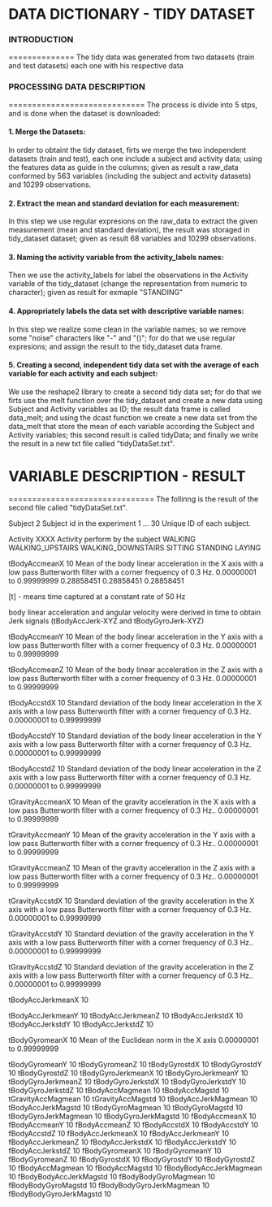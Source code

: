 DATA DICTIONARY - TIDY DATASET
==============================

### INTRODUCTION
==============
The tidy data was generated from two datasets (train and test datasets) each one with his respective data



### PROCESSING DATA DESCRIPTION
=============================
The process is divide into 5 stps, and is done when the dataset is downloaded:

#### 	1. 	Merge the Datasets:
In order to obtaint the tidy dataset, firts we merge the two independent datasets (train and test), each one include a subject and activity data; using the features data as guide in the columns; given as result a raw_data conformed by 563 variables (including the subject and activity datasets) and 10299 observations.

####	2.	Extract the mean and standard deviation for each measurement:
In this step we use regular expresions on the raw_data to extract the given measurement (mean and standard deviation), the result was storaged in tidy_dataset dataset; given as result 68 variables and 10299 observations.

####	3.	Naming the activity variable from the activity_labels names:
Then we use the activity_labels for label the observations in the Activity variable of the tidy_dataset (change the representation from numeric to character); given as result for exmaple "STANDING"

#### 	4.	Appropriately labels the data set with descriptive variable names:
In this step we realize some clean in the variable names; so we remove some "noise" characters like "-" and "()"; for do that we use regular expresions; and assign the result to the tidy_dataset data frame.
		
####	5.	Creating a second, independent tidy data set with the average of each variable for each activity and each subject:
We use the reshape2 library to create a second tidy data set; for do that we firts use the melt function over the tidy_dataset and create a new data using Subject and Activity variables as ID; the result data frame is called data_melt; and using the dcast function we create a new data set from the data_melt that store the mean of each variable according the Subject and Activity variables; this second result is called tidyData; and finally we write the result in a new txt file called "tidyDataSet.txt".




# VARIABLE DESCRIPTION - RESULT
===============================
The follinng is the result of the second file called "tidyDataSet.txt".

Subject 					2
						Subject id in the experiment
							1 ... 30 Unique ID of each subject.

Activity 				XXXX
						Activity perform by the subject
							WALKING
							WALKING_UPSTAIRS
							WALKING_DOWNSTAIRS
							SITTING
							STANDING
							LAYING

tBodyAccmeanX 				10
						Mean of the body linear acceleration in the X axis with a low pass Butterworth filter with a corner frequency of 0.3 Hz. 
							0.00000001 to 0.99999999
					0.28858451    0.28858451
					0.28858451

[t] - means time captured at a constant rate of 50 Hz

body linear acceleration and angular velocity were derived in time to obtain Jerk signals (tBodyAccJerk-XYZ and tBodyGyroJerk-XYZ)

tBodyAccmeanY 				10
						Mean of the body linear acceleration in the Y axis with a low pass Butterworth filter with a corner frequency of 0.3 Hz.
							0.00000001 to 0.99999999

tBodyAccmeanZ 				10
						Mean of the body linear acceleration in the Z axis with a low pass Butterworth filter with a corner frequency of 0.3 Hz.
							0.00000001 to 0.99999999
						
tBodyAccstdX 				10
						Standard deviation of the body linear acceleration in the X axis with a low pass Butterworth filter with a corner frequency of 0.3 Hz.
							0.00000001 to 0.99999999

tBodyAccstdY 				10
						Standard deviation of the body linear acceleration in the Y axis with a low pass Butterworth filter with a corner frequency of 0.3 Hz.
							0.00000001 to 0.99999999

tBodyAccstdZ 				10
						Standard deviation of the body linear acceleration in the Z axis with a low pass Butterworth filter with a corner frequency of 0.3 Hz.
							0.00000001 to 0.99999999

tGravityAccmeanX 			10
						Mean of the gravity acceleration in the X axis with a low pass Butterworth filter with a corner frequency of 0.3 Hz..
							0.00000001 to 0.99999999

tGravityAccmeanY 			10
						Mean of the gravity acceleration in the Y axis with a low pass Butterworth filter with a corner frequency of 0.3 Hz..
							0.00000001 to 0.99999999

tGravityAccmeanZ 			10
						Mean of the gravity acceleration in the Z axis with a low pass Butterworth filter with a corner frequency of 0.3 Hz..
							0.00000001 to 0.99999999

tGravityAccstdX 			10
						Standard deviation  of the gravity acceleration in the X axis with a low pass Butterworth filter with a corner frequency of 0.3 Hz.
							0.00000001 to 0.99999999

tGravityAccstdY 			10
						Standard deviation  of the gravity acceleration in the Y axis with a low pass Butterworth filter with a corner frequency of 0.3 Hz..
							0.00000001 to 0.99999999

tGravityAccstdZ 			10
						Standard deviation  of the gravity acceleration in the Z axis with a low pass Butterworth filter with a corner frequency of 0.3 Hz..
							0.00000001 to 0.99999999

tBodyAccJerkmeanX 			10

tBodyAccJerkmeanY 			10
tBodyAccJerkmeanZ 			10
tBodyAccJerkstdX 			10
tBodyAccJerkstdY 			10
tBodyAccJerkstdZ 			10

tBodyGyromeanX 				10
						Mean of the Euclidean norm in the X axis
							0.00000001 to 0.99999999

tBodyGyromeanY 				10
tBodyGyromeanZ 				10
tBodyGyrostdX 				10
tBodyGyrostdY  				10
tBodyGyrostdZ 				10
tBodyGyroJerkmeanX 			10
tBodyGyroJerkmeanY 			10
tBodyGyroJerkmeanZ 			10
tBodyGyroJerkstdX 			10
tBodyGyroJerkstdY 			10
tBodyGyroJerkstdZ 			10
tBodyAccMagmean 			10
tBodyAccMagstd 				10
tGravityAccMagmean 			10
tGravityAccMagstd 			10
tBodyAccJerkMagmean 		10
tBodyAccJerkMagstd 			10
tBodyGyroMagmean 			10
tBodyGyroMagstd 			10
tBodyGyroJerkMagmean 		10
tBodyGyroJerkMagstd 		10
fBodyAccmeanX 				10
fBodyAccmeanY 				10
fBodyAccmeanZ 				10
fBodyAccstdX  				10
fBodyAccstdY 				10
fBodyAccstdZ 				10
fBodyAccJerkmeanX 			10
fBodyAccJerkmeanY 			10
fBodyAccJerkmeanZ 			10
fBodyAccJerkstdX 			10
fBodyAccJerkstdY 			10
fBodyAccJerkstdZ 			10
fBodyGyromeanX 				10
fBodyGyromeanY 				10
fBodyGyromeanZ 				10
fBodyGyrostdX 				10
fBodyGyrostdY 				10
fBodyGyrostdZ 				10
fBodyAccMagmean 			10
fBodyAccMagstd 				10
fBodyBodyAccJerkMagmean 	10
fBodyBodyAccJerkMagstd 		10
fBodyBodyGyroMagmean 		10
fBodyBodyGyroMagstd 		10
fBodyBodyGyroJerkMagmean 	10
fBodyBodyGyroJerkMagstd 	10